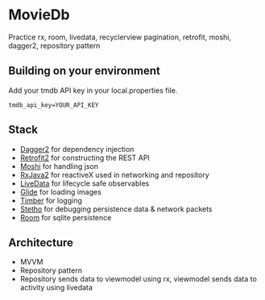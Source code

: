 # MovieDb
Practice rx, room, livedata, recyclerview pagination, retrofit, moshi, dagger2, repository pattern

## Building on your environment
Add your tmdb API key in your local.properties file.
```
tmdb_api_key=YOUR_API_KEY
```

## Stack
- [Dagger2](https://github.com/google/dagger) for dependency injection
- [Retrofit2](https://github.com/square/retrofit) for constructing the REST API
- [Moshi](https://github.com/square/moshi) for handling json
- [RxJava2](https://github.com/ReactiveX/RxJava) for reactiveX used in networking and repository
- [LiveData](https://developer.android.com/topic/libraries/architecture/livedata) for lifecycle safe observables
- [Glide](https://github.com/bumptech/glide) for loading images
- [Timber](https://github.com/JakeWharton/timber) for logging
- [Stetho](https://github.com/facebook/stetho) for debugging persistence data & network packets
- [Room](https://developer.android.com/topic/libraries/architecture/room) for sqlite persistence

## Architecture
- MVVM
- Repository pattern
- Repository sends data to viewmodel using rx, viewmodel sends data to activity using livedata
